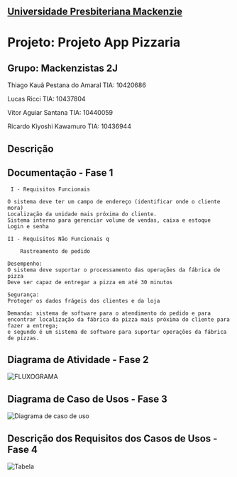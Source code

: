 <h2><a href= "https://www.mackenzie.br">Universidade Presbiteriana Mackenzie</a></h2>

# Projeto: Projeto App Pizzaria

## Grupo: Mackenzistas 2J

Thiago Kauã Pestana do Amaral TIA: 10420686

Lucas Ricci TIA: 10437804

Vitor Aguiar Santana TIA: 10440059

Ricardo Kiyoshi Kawamuro TIA: 10436944

## Descrição



## Documentação - Fase 1

```
 I - Requisitos Funcionais 

O sistema deve ter um campo de endereço (identificar onde o cliente mora)
Localização da unidade mais próxima do cliente.
Sistema interno para gerenciar volume de vendas, caixa e estoque
Login e senha

II - Requisitos Não Funcionais q
	
	Rastreamento de pedido

Desempenho:
O sistema deve suportar o processamento das operações da fábrica de pizza
Deve ser capaz de entregar a pizza em até 30 minutos

Segurança:
Proteger os dados frágeis dos clientes e da loja

Demanda: sistema de software para o atendimento do pedido e para encontrar localização da fábrica da pizza mais próxima do cliente para fazer a entrega; 
e segundo é um sistema de software para suportar operações da fábrica de pizzas.
```

## Diagrama de Atividade - Fase 2

![FLUXOGRAMA](https://github.com/user-attachments/assets/a3ea2ee8-e2b3-4f00-a0d9-541da5491e2c)

## Diagrama de Caso de Usos - Fase 3

![Diagrama de caso de uso](https://github.com/user-attachments/assets/acd46156-5197-45d8-b1b2-da2d925b4770)

## Descrição dos Requisitos dos Casos de Usos - Fase 4

![Tabela](https://github.com/user-attachments/assets/d6734896-3816-4e70-812e-242b597e8d5b)
